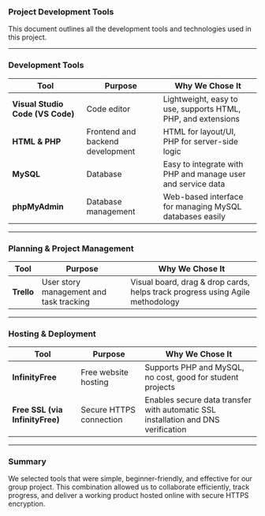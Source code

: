 ### Project Development Tools 

This document outlines all the development tools and technologies used in this project.

---

### Development Tools

| Tool | Purpose | Why We Chose It |
|------|---------|------------------|
| **Visual Studio Code (VS Code)** | Code editor | Lightweight, easy to use, supports HTML, PHP, and extensions |
| **HTML & PHP** | Frontend and backend development | HTML for layout/UI, PHP for server-side logic |
| **MySQL** | Database | Easy to integrate with PHP and manage user and service data |
| **phpMyAdmin** | Database management | Web-based interface for managing MySQL databases easily |

---

### Planning & Project Management

| Tool | Purpose | Why We Chose It |
|------|---------|------------------|
| **Trello** | User story management and task tracking | Visual board, drag & drop cards, helps track progress using Agile methodology |

---

### Hosting & Deployment

| Tool | Purpose | Why We Chose It |
|------|---------|------------------|
| **InfinityFree** | Free website hosting | Supports PHP and MySQL, no cost, good for student projects |
| **Free SSL (via InfinityFree)** | Secure HTTPS connection | Enables secure data transfer with automatic SSL installation and DNS verification |

---

### Summary

We selected tools that were simple, beginner-friendly, and effective for our group project. This combination allowed us to collaborate efficiently, track progress, and deliver a working product hosted online with secure HTTPS encryption.

